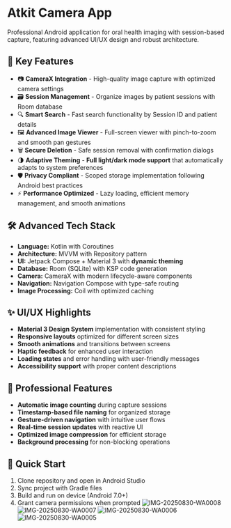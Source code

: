 # Atkit Camera App

Professional Android application for oral health imaging with session-based capture, featuring advanced UI/UX design and robust architecture.

## 🚀 Key Features
- 📷 **CameraX Integration** - High-quality image capture with optimized camera settings
- 🗃️ **Session Management** - Organize images by patient sessions with Room database
- 🔍 **Smart Search** - Fast search functionality by Session ID and patient details
- 🖼️ **Advanced Image Viewer** - Full-screen viewer with pinch-to-zoom and smooth pan gestures
- 🗑️ **Secure Deletion** - Safe session removal with confirmation dialogs
- 🌗 **Adaptive Theming** - **Full light/dark mode support** that automatically adapts to system preferences
- 🛡️ **Privacy Compliant** - Scoped storage implementation following Android best practices
- ⚡ **Performance Optimized** - Lazy loading, efficient memory management, and smooth animations

## 🛠️ Advanced Tech Stack
- **Language:** Kotlin with Coroutines
- **Architecture:** MVVM with Repository pattern
- **UI:** Jetpack Compose + Material 3 with **dynamic theming**
- **Database:** Room (SQLite) with KSP code generation
- **Camera:** CameraX with modern lifecycle-aware components
- **Navigation:** Navigation Compose with type-safe routing
- **Image Processing:** Coil with optimized caching

## ✨ UI/UX Highlights
- **Material 3 Design System** implementation with consistent styling
- **Responsive layouts** optimized for different screen sizes
- **Smooth animations** and transitions between screens
- **Haptic feedback** for enhanced user interaction
- **Loading states** and error handling with user-friendly messages
- **Accessibility support** with proper content descriptions

## 🎯 Professional Features
- **Automatic image counting** during capture sessions
- **Timestamp-based file naming** for organized storage
- **Gesture-driven navigation** with intuitive user flows
- **Real-time session updates** with reactive UI
- **Optimized image compression** for efficient storage
- **Background processing** for non-blocking operations

## 🚀 Quick Start
1. Clone repository and open in Android Studio
2. Sync project with Gradle files
3. Build and run on device (Android 7.0+)
4. Grant camera permissions when prompted
![IMG-20250830-WA0008](https://github.com/user-attachments/assets/e5f5089d-0f5d-4f7f-b77b-35750f605593)
![IMG-20250830-WA0007](https://github.com/user-attachments/assets/935befdf-c325-4284-b556-8ee0c913e96f)
![IMG-20250830-WA0006](https://github.com/user-attachments/assets/0770bb60-214c-482c-9234-302d64394c89)
![IMG-20250830-WA0005](https://github.com/user-attachments/assets/8dbc580a-30f8-48c4-b16b-1122ab51d7e2)
